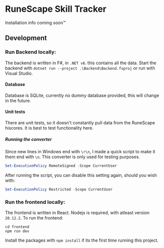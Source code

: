 # RuneScape Skill Tracker 
Installation info coming soon™


## Development

### Run Backend locally:
The backend is written in F#, in `.NET v6`. this contains all the data.
Start the backend with `dotnet run --project .\Backend\Backend.fsproj` or run with Visual Studio.

#### Database
Database is SQLite, currently no dummy database provided, this will change in the future.

#### Unit tests
There are unit tests, so it doesn't constantly pull data from the RuneScape hiscores. It is best to test functionality here.

##### Running the converter
Since new lines in Windows end with `\r\n`, I made a quick script to make it them end with `\n`.
This converter is only used for testing purposes.

```powershell
Set-ExecutionPolicy RemoteSigned -Scope CurrentUser
```

After running the script, you can disable this setting again, should you wish with:
```powershell
Set-ExecutionPolicy Restricted -Scope CurrentUser
```

### Run the frontend locally:
The frontend is written in React. Nodejs is required, with atleast version `20.12.2`.
To run the frontend: 
```
cd frontend
npm run dev
```
Install the packages with `npm install` if its the first time running this project.